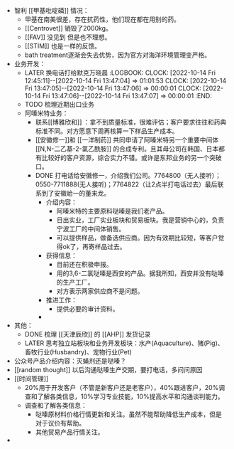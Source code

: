 - 智利 [[甲基吡啶磷]] 情况：
	- 甲基在南美很差，存在抗药性，他们现在都在用别的药。
	- [[Centrovet]] 销毁了2000kg。
	- [[FAV]] 没见到 但是也不理想。
	- [[STIM]] 也是一样的反馈。
	- bath treatment逐渐会失去优势，因为官方对海洋环境管理变严格。
- 业务开发：
	- LATER  换电话打给默克万晓晨
	  :LOGBOOK:
	  CLOCK: [2022-10-14 Fri 12:45:11]--[2022-10-14 Fri 13:47:04] =>  01:01:53
	  CLOCK: [2022-10-14 Fri 13:47:05]--[2022-10-14 Fri 13:47:06] =>  00:00:01
	  CLOCK: [2022-10-14 Fri 13:47:06]--[2022-10-14 Fri 13:47:07] =>  00:00:01
	  :END:
	- TODO 梳理近期出口业务
	- 阿嗪米特业务：
		- 联系[[博雅欣和]] ：拿不到质量标准，很难评估；客户要求往往和药典标准不同。对方愿意下周再核算一下样品生产成本。
		- [[安徽修一]]和 [[一洋制药]] 共同申请了阿嗪米特另一个重要中间体 [[N,N-二乙基-2-氯乙酰胺]] 的合成专利。且其母公司在韩国、日本都有比较好的客户资源，综合实力不错。或许是东邦业务的另一个突破口。
		- DONE 打电话给安徽修一，介绍我们公司。7764800（无人接听）；0550-7711888(无人接听)；7764822（让2点半打电话过去）最后联系到了安徽峆一的董来龙。
			- 介绍内容：
				- 阿嗪米特的主要原料哒嗪是我们老产品。
				- 日出实业，工厂实业板块和贸易板块。我是营销中心的，负责宁波工厂的中间体销售。
				- 可以提供样品，做备选供应商。因为有效期比较短，等客户觉得ok了，再寄样品过去。
			- 获得信息：
				- 目前还在积极申报。
				- 用的3,6-二氯哒嗪是西安的产品。据我所知，西安并没有哒嗪的生产工厂。
				- 对方表示两家供应商不是问题。
			- 推进工作：
				- 提供必要的审计资料。
			-
- 其他：
	- DONE 梳理 [[天津辰欣]] 的 [[AHP]] 发货记录
	- LATER 思考独立站板块和业务开发板块：水产(Aquaculture)、猪(Pig)、畜牧行业(Husbandry)、宠物行业(Pet)
- 公众号产品介绍内容：灭蝇剂还是哒嗪？
- [[random thought]] 以后沟通哒嗪生产交期，要打电话，多问问原因
- [[时间管理]]
	- 20%用于开发客户（不管是新客户还是老客户），40%跟进客户，20%调查和了解各类信息，10%学习专业技能，10%提高水平和沟通谈判能力。
	- 调查和了解各类信息：
		- 哒嗪原材料价格行情更新和关注。虽然不能帮助降低生产成本，但是对于议价有帮助。
		- 其他贸易产品行情关注。
-